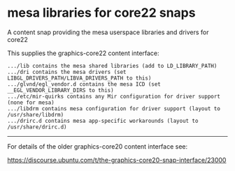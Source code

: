 # mesa libraries for core22 snaps

A content snap providing the mesa userspace libraries and drivers for core22

This supplies the graphics-core22 content interface:

    .../lib contains the mesa shared libraries (add to LD_LIBRARY_PATH)
    .../dri contains the mesa drivers (set LIBGL_DRIVERS_PATH/LIBVA_DRIVERS_PATH to this)
    .../glvnd/egl_vendor.d contains the mesa ICD (set __EGL_VENDOR_LIBRARY_DIRS to this)
    .../etc/mir-quirks contains any Mir configuration for driver support (none for mesa)
    .../libdrm contains mesa configuration for driver support (layout to /usr/share/libdrm) 
    .../drirc.d contains mesa app-specific workarounds (layout to /usr/share/drirc.d) 

----

For details of the older graphics-core20 content interface see:

https://discourse.ubuntu.com/t/the-graphics-core20-snap-interface/23000
